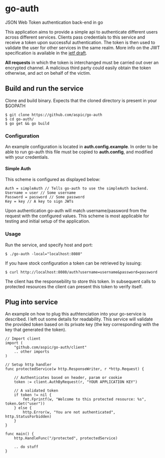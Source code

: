 # go-auth

JSON Web Token authentication back-end in go

This application aims to provide a simple api to authenticate different
users across different services. Clients pass credentials to this
service and receive a token upon successful authentication. The token is
then used to validate the user for other services in the same realm.
More info on the JWT specification is available in the [ietf
draft](http://self-issued.info/docs/draft-ietf-oauth-json-web-token.html).

**All requests** in which the token is interchanged must be carried out
over an encrypted channel. A malicious third party could easily obtain
the token otherwise, and act on behalf of the victim.

## Build and run the service

Clone and build binary. Expects that the cloned directory is present in
your $GOPATH

    $ git clone https://github.com/aspic/go-auth
    $ cd go-auth/
    $ go get && go build

### Configuration

An example configuration is located in **auth.config.example**. In order
to be able to run go-auth this file must be copied to **auth.config**,
and modified with your credentials.

#### Simple Auth

This scheme is configured as displayed below:

    Auth = simpleAuth // Tells go-auth to use the simpleAuth backend.
    Username = user // Some username
    Password = password // Some password
    Key = key // A key to sign JWTs

Upon authentication go-auth will match username/password from the
request with the configured values. This scheme is most applicable for
testing and initial setup of the application.

### Usage

Run the service, and specify host and port:

    $ ./go-auth -local="localhost:8080"

If you have stock configuration a token can be retrieved by issuing:

    $ curl http://localhost:8080/auth?username=username&password=password

The client has the responsebility to store this token. In subsequent
calls to protected resources the client can present this token to verify
itself.

## Plug into service

An example on how to plug this authtenciation into your go-service is described. I left out some details for readability. This service will validate the provided token based on its private key (the key corresponding with the key that generated the token). 

    // Import client
    import (
        "github.com/aspic/go-auth/client"
        .. other imports
    )
    
    // Setup http handler
    func protectedService(w http.ResponseWriter, r *http.Request) {
    
        // Authenticates based on header, param or cookie
        token := client.AuthByRequest(r, "YOUR APPLICATION KEY")
    
        // A validated token
        if token != nil {
            fmt.Fprintf(w, "Welcome to this protected resource: %s", token.Get("user"))
        } else {
            http.Error(w, "You are not authenticated", http.StatusForbidden)
        }
    }
    
    func main() {
        http.HandleFunc("/protected", protectedService)
        
        .. do stuff
    }
